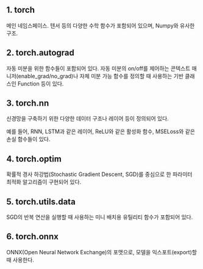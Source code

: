 

## 1. torch
메인 네임스페이스. 텐서 등의 다양한 수학 함수가 포함되어 있으며, Numpy와 유사한 구조.

## 2. torch.autograd
자동 미분을 위한 함수들이 포함되어 있다.
자동 미분의 on/off를 제어하는 콘텍스트 매니저(enable_grad/no_grad)나 자체 미분 가능 함수를 정의할 때 사용하는 기반 클래스인 Function 등이 있다.

## 3. torch.nn
신경망을 구축하기 위한 다양한 데이터 구조나 레이어 등이 정의되어 있다.

예를 들어, RNN, LSTM과 같은 레이어, ReLU와 같은 활성화 함수, MSELoss와 같은 손실 함수들이 있다.

## 4. torch.optim 
확률적 경사 하강법(Stochastic Gradient Descent, SGD)를 중심으로 한 파라미터 최적화 알고리즘이 구현되어 있다.

## 5. torch.utils.data
SGD의 반복 연산을 실행할 때 사용하는 미니 배치용 유틸리티 함수가 포함되어 있다.

## 6. torch.onnx
ONNX(Open Neural Network Exchange)의 포맷으로, 모델을 익스포트(export)할 때 사용한다.
